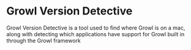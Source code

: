 # Growl Version Detective

Growl Version Detective is a tool used to find where Growl is on a mac, along with detecting which applications have support for Growl built in through the Growl framework
